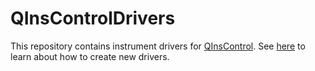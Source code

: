 # QInsControlDrivers

This repository contains instrument drivers for [QInsControl](https://github.com/FaresX/QInsControl.jl). See [here](https://faresx.github.io/QInsControl.jl/dev/New%20Instrument/) to learn about how to create new drivers.